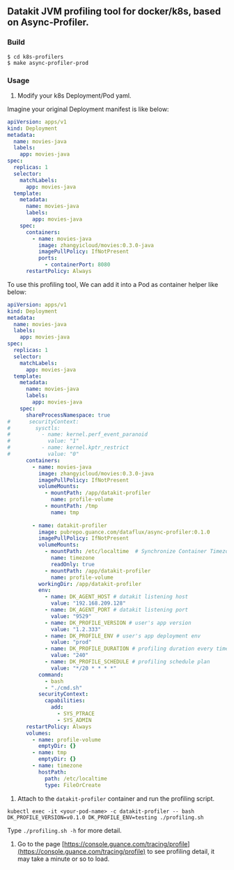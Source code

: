 ## Datakit JVM profiling tool for docker/k8s, based on Async-Profiler.

### Build

```shell
$ cd k8s-profilers
$ make async-profiler-prod
```

### Usage

1. Modify your k8s Deployment/Pod yaml.

Imagine your original Deployment manifest is like below:
```yaml
apiVersion: apps/v1
kind: Deployment
metadata:
  name: movies-java
  labels:
    app: movies-java
spec:
  replicas: 1
  selector:
    matchLabels:
      app: movies-java
  template:
    metadata:
      name: movies-java
      labels:
        app: movies-java
    spec:
      containers:
        - name: movies-java
          image: zhangyicloud/movies:0.3.0-java
          imagePullPolicy: IfNotPresent
          ports:
            - containerPort: 8080
      restartPolicy: Always
```

To use this profiling tool, We can add it into a Pod as container helper like below:
```yaml
apiVersion: apps/v1
kind: Deployment
metadata:
  name: movies-java
  labels:
    app: movies-java
spec:
  replicas: 1
  selector:
    matchLabels:
      app: movies-java
  template:
    metadata:
      name: movies-java
      labels:
        app: movies-java
    spec:
      shareProcessNamespace: true
#      securityContext:
#        sysctls:
#          - name: kernel.perf_event_paranoid
#            value: "1"
#          - name: kernel.kptr_restrict
#            value: "0"
      containers:
        - name: movies-java
          image: zhangyicloud/movies:0.3.0-java
          imagePullPolicy: IfNotPresent
          volumeMounts:
            - mountPath: /app/datakit-profiler
              name: profile-volume
            - mountPath: /tmp
              name: tmp
        
        - name: datakit-profiler
          image: pubrepo.guance.com/dataflux/async-profiler:0.1.0
          imagePullPolicy: IfNotPresent
          volumeMounts:
            - mountPath: /etc/localtime  # Synchronize Container Timezone with host
              name: timezone
              readOnly: true
            - mountPath: /app/datakit-profiler
              name: profile-volume
          workingDir: /app/datakit-profiler
          env:
            - name: DK_AGENT_HOST # datakit listening host
              value: "192.168.209.128"
            - name: DK_AGENT_PORT # datakit listening port
              value: "9529"
            - name: DK_PROFILE_VERSION # user's app version 
              value: "1.2.333"
            - name: DK_PROFILE_ENV # user's app deployment env
              value: "prod"
            - name: DK_PROFILE_DURATION # profiling duration every time
              value: "240"
            - name: DK_PROFILE_SCHEDULE # profiling schedule plan
              value: "*/20 * * * *"          
          command:
            - bash
            - "./cmd.sh"
          securityContext:
            capabilities:
              add:
                - SYS_PTRACE
                - SYS_ADMIN
      restartPolicy: Always
      volumes:
        - name: profile-volume
          emptyDir: {}
        - name: tmp
          emptyDir: {}
        - name: timezone
          hostPath:
            path: /etc/localtime
            type: FileOrCreate
```

1. Attach to the `datakit-profiler` container and run the profiling script.

```shell
kubectl exec -it <your-pod-name> -c datakit-profiler -- bash
DK_PROFILE_VERSION=v0.1.0 DK_PROFILE_ENV=testing ./profiling.sh
```

Type `./profiling.sh -h` for more detail.

1. Go to the page [https://console.guance.com/tracing/profile](https://console.guance.com/tracing/profile) to see profiling detail, it may take a minute or so to load.
